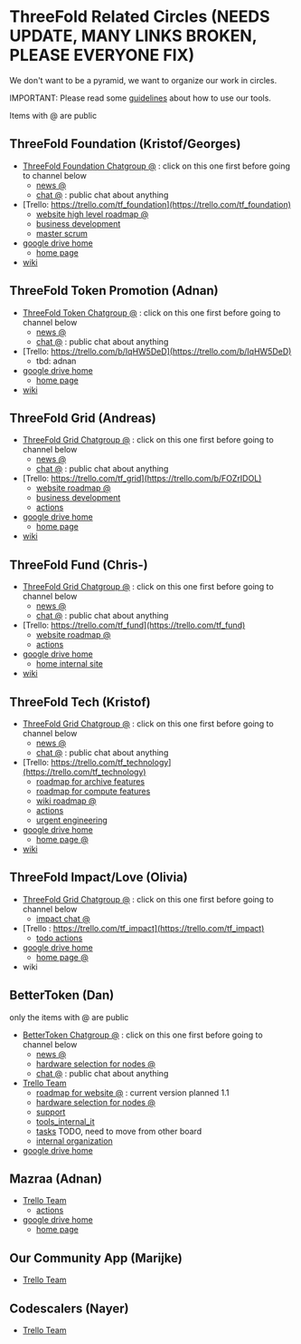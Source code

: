 
# ThreeFold Related Circles (NEEDS UPDATE, MANY LINKS BROKEN, PLEASE EVERYONE FIX)

We don't want to be a pyramid, we want to organize our work in circles.

IMPORTANT: Please read some [guidelines](circles_tools.md) about how to use our tools.

Items with @ are public

## ThreeFold Foundation (Kristof/Georges)


- [ThreeFold Foundation Chatgroup @](https://chat.grid.tf/signup_user_complete/?id=wpz16r964bdnuqxc5p7kn5upmo) : click on this one first before going to channel below
   - [news @](https://chat.grid.tf/threefold/channels/town-square)
   - [chat @](https://chat.grid.tf/threefold/channels/chat) : public chat about anything
- [Trello: https://trello.com/tf_foundation](https://trello.com/tf_foundation)
    - [website high level roadmap @](https://trello.com/invite/b/CfIT7n9B/eb2e9f6ea28a1e46baeba0de5335cfeb/tfwebhighlevelroadmap)
    - [business development](https://trello.com/b/ppTVxCcO/tffunnel)
    - [master scrum](https://trello.com/b/GgxRFeHn/tfmasterscrum)
- [google drive home](https://drive.google.com/drive/folders/1ygSc9mKaJJq-mw30zbfmikUWXO73m0kl)
    - [home page](https://docs.google.com/document/d/1ixKZklZj21tRWBFlaxO8j0Sdm9Liyd1kjYTeAB6fZog/edit)
- [wiki](https://github.com/threefoldfoundation/info_foundation)

## ThreeFold Token Promotion (Adnan)

- [ThreeFold Token Chatgroup @](https://chat.grid.tf/signup_user_complete/?id=wyn3qg6pe3gq7niy6w7yd3i6xy) : click on this one first before going to channel below
   - [news @](https://chat.grid.tf/tftokens/channels/town-square)
   - [chat @](https://chat.grid.tf/tftokens/channels/chat) : public chat about anything
- [Trello: https://trello.com/b/IqHW5DeD](https://trello.com/b/IqHW5DeD)
    - tbd: adnan
- [google drive home](https://drive.google.com/drive/folders/1_9XS7b_4aVWZ95nDdwIS_nEnkQxjKrnw)
    - [home page](https://docs.google.com/document/d/1SpZmeAgzeNxDPJTLnShd-NkkOREuJf0ItRHJCuDxE7Q/edit)
- [wiki](https://github.com/threefoldfoundation/info_foundation/blob/master/docs/circles/ThreeFold_Token_Promotion.md)

## ThreeFold Grid (Andreas)

- [ThreeFold Grid Chatgroup @](https://chat.grid.tf/signup_user_complete/?id=4ugqek6hyprc8qkrm9ifea9moo) : click on this one first before going to channel below
   - [news @](https://chat.grid.tf/tfgrid/channels/town-square)
   - [chat @](https://chat.grid.tf/tfgrid/channels/chat) : public chat about anything
- [Trello: https://trello.com/tf_grid](https://trello.com/b/FOZrIDOL)
    - [website roadmap @](https://trello.com/invite/b/qEqnHMKb/ab0e04a4c5ff7535d9a989f9d723a391/tfwebsiteroadmap)
    - [business development](https://docs.google.com/document/d/1B8Q_elx-J0ERj327e_u2qHoCiF1p2o-5KIQ_ERQZzJ4/edit)
    - [actions](https://trello.com/b/ZHo6yKPn/tfgridaction)
- [google drive home](https://drive.google.com/drive/folders/18pxbdERI3OGLgAjgkWhdK1bR5S3A9YtM)
    - [home page](https://docs.google.com/document/d/1B8Q_elx-J0ERj327e_u2qHoCiF1p2o-5KIQ_ERQZzJ4/edit)
- [wiki](https://github.com/threefoldfoundation/info_grid)
    
## ThreeFold Fund (Chris-)

- [ThreeFold Grid Chatgroup @](https://chat.grid.tf/signup_user_complete/?id=hnocjpbwb3fk8joxm6zenimc9o) : click on this one first before going to channel below
   - [news @](https://chat.grid.tf/tffund/channels/town-square)
   - [chat @](https://chat.grid.tf/tffund/channels/chat) : public chat about anything
- [Trello: https://trello.com/tf_fund](https://trello.com/tf_fund)
    - [website roadmap @](https://trello.com/invite/b/LRPeXGUl/f182413962369ac3cb9add0ebc1bfe3b/tffundwebsiteroadmap)
    - [actions](https://trello.com/b/tMIqBCvd/tffundactions)
- [google drive home](https://drive.google.com/drive/folders/1altPp-fX7FCjlugeMh3PGBXqF67kr9BE)
    - [home internal site](https://sites.google.com/s/1DvtpgqruZcCFWkUvyMKaXwBtn8_GQLQ2/p/129FumuiAc2T2UVn7JL6MzkFjyP8FzGwe/edit)
- [wiki](https://github.com/threefoldfoundation/info_fund)

## ThreeFold Tech (Kristof)

- [ThreeFold Grid Chatgroup @](https://chat.grid.tf/signup_user_complete/?id=h5duotxihb8ujkkjro3oqf798r) : click on this one first before going to channel below
   - [news @](https://chat.grid.tf/tftech/channels/town-square)
   - [chat @](https://chat.grid.tf/tftech/channels/chat) : public chat about anything
- [Trello: https://trello.com/tf_technology](https://trello.com/tf_technology)
   - [roadmap for archive features](https://trello.com/invite/b/ooL9NZnh/c56d9e74cb0a4ea845b8bf86e0b4a85a/roadmapfeaturesarchive)
   - [roadmap for compute features](https://trello.com/invite/b/5x1lVwdC/6f8e5c19490fb1e6edc3d974f4181d64/roadmapfeaturescompute)
   - [wiki roadmap @](https://trello.com/invite/b/SffGGj27/73448b868082e64e851db502ff4b895a/tftechwikiroadmap)
   - [actions](https://trello.com/b/gPzYrjTJ/tftechactions)
   - [urgent engineering](https://trello.com/b/zwgGSC5F/tftechengineeringurgent)
- [google drive home](https://drive.google.com/drive/folders/1AI_6hOe_lLZhqrkqXkYtQEj3mD6RFvQX)
    - [home page @](https://docs.google.com/document/d/12-12I5tCAlHYOa326Crk5e_94FCrcZq6dsX_daI-p9k/edit?usp=sharing)
- [wiki](https://github.com/threefoldfoundation/info_tech)

## ThreeFold Impact/Love (Olivia)

- [ThreeFold Grid Chatgroup @](https://chat.grid.tf/signup_user_complete/?id=h5duotxihb8ujkkjro3oqf798r) : click on this one first before going to channel below
   - [impact chat @](https://chat.grid.tf/threefold/channels/impact)
- [Trello : https://trello.com/tf_impact](https://trello.com/tf_impact)
   - [todo actions](https://trello.com/invite/b/yEz1Eobm/5c977d68675fccd42a2a00256a8b7cd2/tfimpactactions)
- [google drive home]()
    - [home page @]()
- wiki
    
## BetterToken (Dan)

only the items with @ are public

- [BetterToken Chatgroup @](https://chat.grid.tf/signup_user_complete/?id=us6s3sndc3dmirhc8qcpdezbky) : click on this one first before going to channel below
   - [news @](https://chat.grid.tf/bettertoken/channels/town-square)
   - [hardware selection for nodes @](https://chat.grid.tf/bettertoken/channels/hardware_selection)
   - [chat @](https://chat.grid.tf/bettertoken/channels/chat) : public chat about anything
- [Trello Team](https://trello.com/bettertoken)
  - [roadmap for website @](https://trello.com/invite/b/0HELF1TD/b566b744b5b6f7a81ba0a826b4f69a9e/websiteroadmap) : current version planned 1.1
  - [hardware selection for nodes @](https://trello.com/invite/b/sKXxq4yy/4209efd7ca159121db4d51497bfdcd89/hardwarechoice)
  - [support](https://trello.com/b/zC7PIDPH/support)
  - [tools_internal_it](https://trello.com/b/RNlnwU4c/toolsinternalit)
  - [tasks]() TODO, need to move from other board
  - [internal organization](https://trello.com/b/DT8UD9x8/btorganization)
- [google drive home](https://drive.google.com/drive/folders/1UOmjwXS2c9UOjS-7X4Bxp5xnqIZ3AaTE)


## Mazraa (Adnan)

- [Trello Team](https://trello.com/mazraa)
   - [actions](https://trello.com/b/UZscQzBW/mazraaactions)
- [google drive home](https://drive.google.com/drive/folders/1QTYnHGuFKGqvlnP0gz5MlPB6DmvKURQB)
    - [home page](https://docs.google.com/document/d/1au3P6swKLxShuqbfxk3B5RpvsgBIylDQQ3Amaf2_bgM/edit)

## Our Community App (Marijke)

- [Trello Team](https://trello.com/ourcommunityapp)


## Codescalers (Nayer)

- [Trello Team](https://trello.com/codescalers)



